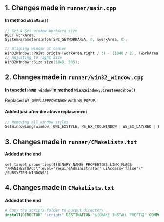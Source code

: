 ## 1. Changes made in `runner/main.cpp`

#### In method `wWinMain()`

```cpp
// Get & Set window WorkArea size
RECT workArea;
SystemParametersInfoA(SPI_GETWORKAREA, 0, &workArea, 0);

// Aligning window at center
Win32Window::Point origin((workArea.right / 2) - (1040 / 2), (workArea.bottom / 2) - (585 / 2));
// Adjusting to right size
Win32Window::Size size(1040, 585);
```

## 2. Changes made in `runner/win32_window.cpp`

#### In typedef `HWND window` in method `Win32Window::CreateAndShow()`

Replaced `WS_OVERLAPPEDWINDOW` with `WS_POPUP`.

#### Added just after the above replacement

```cpp
// Removing all window styles
SetWindowLong(window, GWL_EXSTYLE, WS_EX_TOOLWINDOW | WS_EX_LAYERED | WS_VISIBLE);
```

## 3. Changes made in `runner/CMakeLists.txt`

#### Added at the end
`set_target_properties(${BINARY_NAME} PROPERTIES LINK_FLAGS "/MANIFESTUAC:\"level='requireAdministrator' uiAccess='false'\" /SUBSYSTEM:WINDOWS")`

## 4. Changes made in `CMakeLists.txt`

#### Added at the end

```cmake
# Copy the scripts folder to output directory
install(DIRECTORY "scripts" DESTINATION "${CMAKE_INSTALL_PREFIX}" COMPONENT Runtime)
```